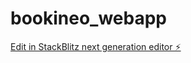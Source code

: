 # bookineo_webapp

[Edit in StackBlitz next generation editor ⚡️](https://stackblitz.com/~/github.com/JGEVENTS69/bookineo_webapp)